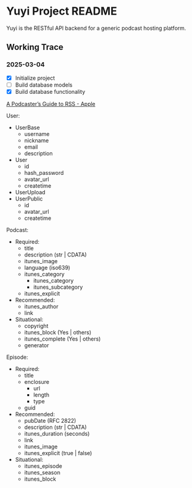 # Yuyi Project README

Yuyi is the RESTful API backend for a generic podcast hosting platform.

## Working Trace

### 2025-03-04

- [x] Initialize project
- [ ] Build database models
- [x] Build database functionality

[A Podcaster’s Guide to RSS - Apple](https://help.apple.com/itc/podcasts_connect/)

User:

- UserBase
    - username
    - nickname 
    - email
    - description
- User
    - id
    - hash_password
    - avatar_url
    - createtime
- UserUpload
- UserPublic
    - id
    - avatar_url
    - createtime

Podcast:

- Required:
    - title
    - description (str | CDATA)
    - itunes_image
    - language (iso639)
    - itunes_category
        - itunes_category
        - itunes_subcategory
    - itunes_explicit
- Recommended:
    - itunes_author
    - link
- Situational:
    - copyright
    - itunes_block (Yes | others)
    - itunes_complete (Yes | others)
    - generator

Episode:

- Required:
    - title
    - enclosure
        - url
        - length
        - type
    - guid
- Recommended:
    - pubDate (RFC 2822)
    - description (str | CDATA)
    - itunes_duration (seconds)
    - link
    - itunes_image
    - itunes_explicit (true | false)
- Situational:
    - itunes_episode
    - itunes_season
    - itunes_block